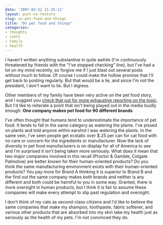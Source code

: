 ```yaml
---
date: '2007-03-22 21:35:11'
layout: post-no-feature
slug: on-pet-food-and-things
title: "On pet food and things"
categories:
- thoughts
- rants
- family
- health
---
```


I haven't written anything substantive in quite awhile (I'm continuously threatened by friends with the "I've stopped checking" line), but I've had a lot on my mind recently, so forgive me if I just blast out several posts without much to follow. Of course I could make the hollow promise that I'll get back to posting regularly. But that would be a lie, and since I'm not the president, I don't want to lie. But I digress.

Other members of my family have been very active on the pet food story, and I suggest you [check that out for more exhaustive reporting on the topic](http://kaleandwine.livejournal.com/46261.html). But I'd like to reiterate a point that isn't being played out in the media loudly enough: **One company makes pet food for 90 different brands**

I've often thought that humans tend to underestimate the importance of pet food. It tends to fall in the same category as watering the plants. I've pissed on plants and told anyone within earshot I was _watering_ the plants. In the same vein, I've seen people get ecstatic over $.25 per can for cat food with no care or concern for the ingredients or manufacturer. Now the lack of diversity in pet food manufacturers is on display for all of America to see and I'm surprised it isn't being taken more seriously. What does it mean that two major companies involved in this recall (Proctor & Gamble, Colgate Palmolive) are better known for their human-oriented products? Do you think the same manufacturing environment exists with their human-oriented products? You pay more for Brand A thinking it is superior to Brand B and the find out the same company makes both brands and neither is any different and both could be harmful to you in some way. Granted, there is more oversight in human products, but I think it is fair to assume these companies will make every attempt to slip past regulation and oversight.

I don't think of my cats as second-class citizens and I'd like to believe the same companies that make my shampoo, toothpaste, fabric softener, and various other products that are absorbed into my skin take my health just as seriously as the health of my pets. I'm not convinced they do.

 
